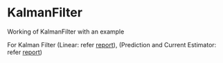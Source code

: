 # KalmanFilter
Working of KalmanFilter with an example 

For Kalman Filter (Linear: refer [report](https://github.com/AravindChandradoss/KalmanFilter_Prediction_Estimator_Current_Estimators/blob/master/KF.pdf)), (Prediction and Current Estimator: refer [report](https://github.com/AravindChandradoss/KalmanFilter_Prediction_Estimator_Current_Estimators/blob/master/PredictionAndCurrentEstimator.pdf))
